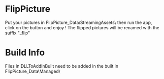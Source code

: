 # FlipPicture
Put your pictures in FlipPicture_Data\StreamingAssets\ then run the app, click on the button and enjoy !
The flipped pictures will be renamed with the suffix "_flip"

# Build Info
Files in DLLToAddInBuilt need to be added in the built in FlipPicture_Data\Managed\
